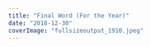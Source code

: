 ```yaml
---
title: "Final Word (For the Year)"
date: "2018-12-30"
coverImage: "fullsizeoutput_1910.jpeg"
---
```



